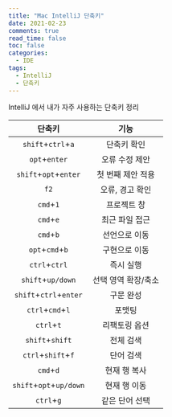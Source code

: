 ```yaml
---
title: "Mac IntelliJ 단축키"
date: 2021-02-23
comments: true
read_time: false
toc: false
categories:
  - IDE
tags:
  - IntelliJ
  - 단축키
---
```


IntelliJ 에서 내가 자주 사용하는 단축키 정리

|         단축키          |        기능         |
| :---------------------: | :-----------------: |
|   `shift`+`ctrl`+`a`    |     단축키 확인     |
|      `opt`+`enter`      |   오류 수정 제안    |
|  `shift`+`opt`+`enter`  |  첫 번째 제안 적용  |
|          `f2`           |   오류, 경고 확인   |
|        `cmd`+`1`        |     프로젝트 창     |
|        `cmd`+`e`        |   최근 파일 접근    |
|        `cmd`+`b`        |    선언으로 이동    |
|     `opt`+`cmd`+`b`     |    구현으로 이동    |
|      `ctrl`+`ctrl`      |      즉시 실행      |
|    `shift`+`up/down`    | 선택 영역 확장/축소 |
| `shift`+`ctrl`+`enter`  |      구문 완성      |
|    `ctrl`+`cmd`+`l`     |       포맷팅        |
|       `ctrl`+`t`        |    리팩토링 옵션    |
|     `shift`+`shift`     |      전체 검색      |
|   `ctrl`+`shift`+`f`    |      단어 검색      |
|        `cmd`+`d`        |    현재 행 복사     |
| `shift`+`opt`+`up/down` |    현재 행 이동     |
|       `ctrl`+`g`        |   같은 단어 선택    |
